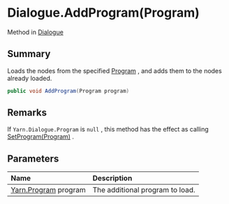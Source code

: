 # Dialogue.AddProgram(Program)

Method in [Dialogue](api/csharp/yarn.dialogue.md)

## Summary


Loads the nodes from the specified  <a href="yarn.program.md">Program</a> , and
adds them to the nodes already loaded.


```csharp
public void AddProgram(Program program)
```

## Remarks


If  <code>Yarn.Dialogue.Program</code>  is  <code>null</code> , this method has
the effect as calling  <a href="yarn.dialogue.setprogram.md">SetProgram(Program)</a> .


## Parameters

|Name|Description|
|:---|:---|
|[Yarn.Program](api/csharp/yarn.program.md) program|The additional program to load.|

